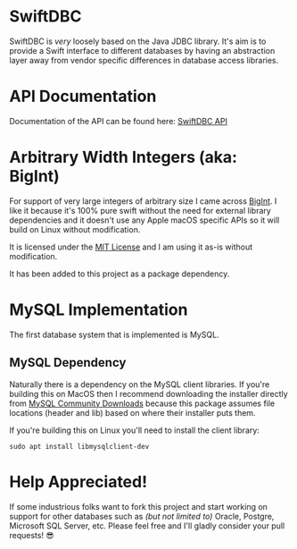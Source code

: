# SwiftDBC
SwiftDBC is _very_ loosely based on the Java JDBC library. It's aim is to provide a Swift interface to different databases by having an abstraction layer away from vendor specific differences in database access libraries.

# API Documentation
Documentation of the API can be found here: [SwiftDBC API](http://galenrhodes.com/SwiftDBC/)

# Arbitrary Width Integers (aka: BigInt)
For support of very large integers of arbitrary size I came across [BigInt](https://github.com/attaswift/BigInt). I like it because it's 100% pure swift without the need for external library dependencies and it doesn't use any Apple macOS specific APIs so it will build on Linux without modification.

It is licensed under the [MIT License](https://github.com/attaswift/BigInt/blob/master/LICENSE.md) and I am using it as-is without modification.

It has been added to this project as a package dependency.

# MySQL Implementation
The first database system that is implemented is MySQL.

## MySQL Dependency
Naturally there is a dependency on the MySQL client libraries. If you're building this on MacOS then I recommend downloading the installer directly from [MySQL Community Downloads](https://dev.mysql.com/downloads/mysql/) because this package assumes file locations (header and lib) based on where their installer puts them.

If you're building this on Linux you'll need to install the client library:
```
sudo apt install libmysqlclient-dev
```

# Help Appreciated!
If some industrious folks want to fork this project and start working on support for other databases such as _(but not limited to)_ Oracle, Postgre, Microsoft SQL Server, etc. Please feel free and I'll gladly consider your pull requests! 😎

